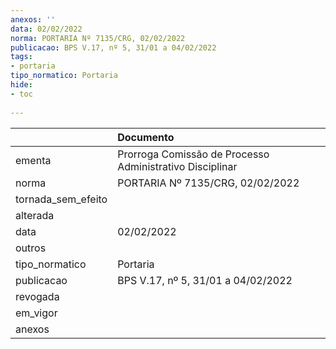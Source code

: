 ```yaml
---
anexos: ''
data: 02/02/2022
norma: PORTARIA Nº 7135/CRG, 02/02/2022
publicacao: BPS V.17, nº 5, 31/01 a 04/02/2022
tags:
- portaria
tipo_normatico: Portaria
hide: 
- toc 
 
---
```


|                    | Documento                                                |
|:-------------------|:---------------------------------------------------------|
| ementa             | Prorroga Comissão de Processo Administrativo Disciplinar |
| norma              | PORTARIA Nº 7135/CRG, 02/02/2022                         |
| tornada_sem_efeito |                                                          |
| alterada           |                                                          |
| data               | 02/02/2022                                               |
| outros             |                                                          |
| tipo_normatico     | Portaria                                                 |
| publicacao         | BPS V.17, nº 5, 31/01 a 04/02/2022                       |
| revogada           |                                                          |
| em_vigor           |                                                          |
| anexos             |                                                          |